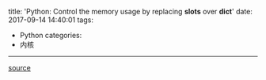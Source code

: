 title: 'Python: Control the memory usage by replacing __slots__ over __dict__'
date: 2017-09-14 14:40:01
tags:
- Python
categories:
- 内核
---

[source](https://www.chrisbarra.xyz/posts/let-me-introduce-slots/)

